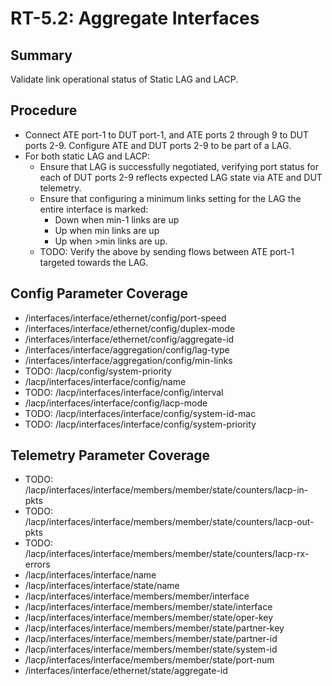 # RT-5.2: Aggregate Interfaces

## Summary

Validate link operational status of Static LAG and LACP.

## Procedure

*   Connect ATE port-1 to DUT port-1, and ATE ports 2 through 9 to DUT ports
    2-9. Configure ATE and DUT ports 2-9 to be part of a LAG.
*   For both static LAG and LACP:
    *   Ensure that LAG is successfully negotiated, verifying port status for
        each of DUT ports 2-9 reflects expected LAG state via ATE and DUT
        telemetry.
    *   Ensure that configuring a minimum links setting for the LAG the entire
        interface is marked:
        *   Down when min-1 links are up
        *   Up when min links are up
        *   Up when >min links are up.
    *   TODO: Verify the above by sending flows between ATE port-1 targeted
        towards the LAG.

## Config Parameter Coverage

*   /interfaces/interface/ethernet/config/port-speed
*   /interfaces/interface/ethernet/config/duplex-mode
*   /interfaces/interface/ethernet/config/aggregate-id
*   /interfaces/interface/aggregation/config/lag-type
*   /interfaces/interface/aggregation/config/min-links
*   TODO: /lacp/config/system-priority
*   /lacp/interfaces/interface/config/name
*   TODO: /lacp/interfaces/interface/config/interval
*   /lacp/interfaces/interface/config/lacp-mode
*   TODO: /lacp/interfaces/interface/config/system-id-mac
*   TODO: /lacp/interfaces/interface/config/system-priority

## Telemetry Parameter Coverage

*   TODO: /lacp/interfaces/interface/members/member/state/counters/lacp-in-pkts
*   TODO: /lacp/interfaces/interface/members/member/state/counters/lacp-out-pkts
*   TODO:
    /lacp/interfaces/interface/members/member/state/counters/lacp-rx-errors
*   /lacp/interfaces/interface/name
*   /lacp/interfaces/interface/state/name
*   /lacp/interfaces/interface/members/member/interface
*   /lacp/interfaces/interface/members/member/state/interface
*   /lacp/interfaces/interface/members/member/state/oper-key
*   /lacp/interfaces/interface/members/member/state/partner-key
*   /lacp/interfaces/interface/members/member/state/partner-id
*   /lacp/interfaces/interface/members/member/state/system-id
*   /lacp/interfaces/interface/members/member/state/port-num
*   /interfaces/interface/ethernet/state/aggregate-id

